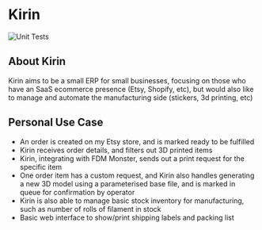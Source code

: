 # Kirin

![Unit Tests](https://github.com/decelpop/kirin/actions/workflows/unit-tests.yml/badge.svg)

## About Kirin

Kirin aims to be a small ERP for small businesses, focusing on those who have
an SaaS ecommerce presence (Etsy, Shopify, etc), but would also like to
manage and automate the manufacturing side (stickers, 3d printing, etc)

## Personal Use Case

- An order is created on my Etsy store, and is marked ready to be fulfilled
- Kirin receives order details, and filters out 3D printed items
- Kirin, integrating with FDM Monster, sends out a print request for the
  specific item
- One order item has a custom request, and Kirin also handles generating a
  new 3D model using a parameterised base file, and is marked in queue for
  confirmation by operator
- Kirin is also able to manage basic stock inventory for manufacturing,
  such as number of rolls of filament in stock
- Basic web interface to show/print shipping labels and packing list

